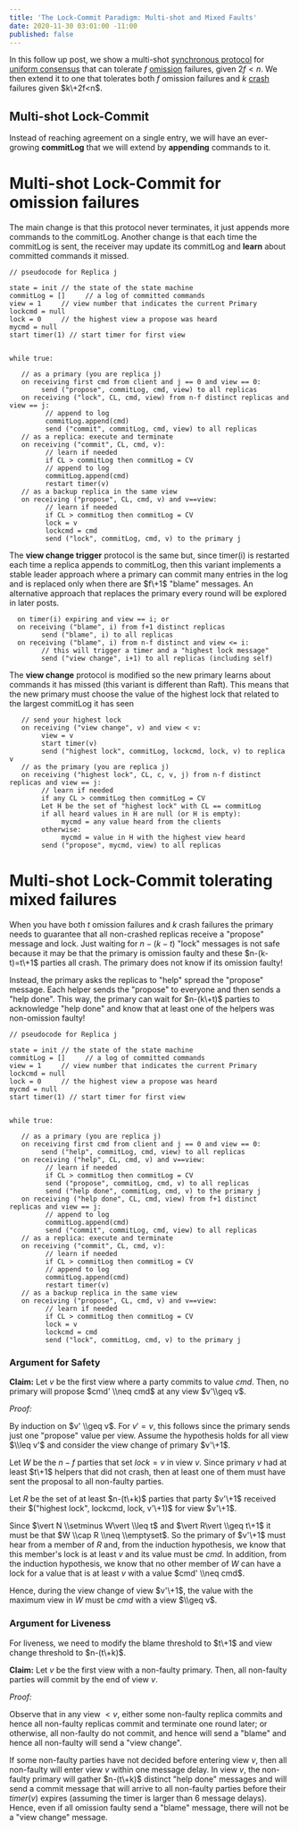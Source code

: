 ```yaml
---
title: 'The Lock-Commit Paradigm: Multi-shot and Mixed Faults'
date: 2020-11-30 03:01:00 -11:00
published: false
---
```


In this follow up post, we show a multi-shot [synchronous protocol](https://decentralizedthoughts.github.io/2019-06-01-2019-5-31-models/) for [uniform consensus](https://decentralizedthoughts.github.io/2019-06-27-defining-consensus/) that can tolerate $f$ [omission](https://decentralizedthoughts.github.io/2020-09-13-synchronous-consensus-omission-faults/) failures, given $2f<n$.
We then extend it to one that tolerates both $f$ omission failures and $k$ [crash](https://decentralizedthoughts.github.io/2019-06-07-modeling-the-adversary/) failures given $k\+2f<n$.

## Multi-shot Lock-Commit

Instead of reaching agreement on a single entry, we will have an ever-growing **commitLog** that we will extend by **appending** commands to it.

# Multi-shot Lock-Commit for omission failures

The main change is that this protocol never terminates, it just appends more commands to the commitLog. Another change is that each time the commitLog is sent, the receiver may update its commitLog and **learn** about committed commands it missed.

    // pseudocode for Replica j
    
    state = init // the state of the state machine
    commitLog = []     // a log of committed commands
    view = 1     // view number that indicates the current Primary
    lockcmd = null
    lock = 0     // the highest view a propose was heard
    mycmd = null
    start timer(1) // start timer for first view
    
    
    while true:
    
       // as a primary (you are replica j)
       on receiving first cmd from client and j == 0 and view == 0:
            send ("propose", commitLog, cmd, view) to all replicas
       on receiving ("lock", CL, cmd, view) from n-f distinct replicas and view == j:
             // append to log
             commitLog.append(cmd)
             send ("commit", commitLog, cmd, view) to all replicas
       // as a replica: execute and terminate
       on receiving ("commit", CL, cmd, v):
             // learn if needed
             if CL > commitLog then commitLog = CV
             // append to log
             commitLog.append(cmd)
             restart timer(v)
       // as a backup replica in the same view
       on receiving ("propose", CL, cmd, v) and v==view:
             // learn if needed
             if CL > commitLog then commitLog = CV
             lock = v
             lockcmd = cmd
             send ("lock", commitLog, cmd, v) to the primary j

The **view change trigger** protocol is the same but, since timer(i) is restarted each time a replica appends to commitLog, then this variant implements a stable leader approach where a primary can commit many entries in the log and is replaced only when there are $f\+1$ "blame" messages. An alternative approach that replaces the primary every round will be explored in later posts.

      on timer(i) expiring and view == i; or
      on receiving ("blame", i) from f+1 distinct replicas
            send ("blame", i) to all replicas
      on receiving ("blame", i) from n-f distinct and view <= i:
            // this will trigger a timer and a "highest lock message"
            send ("view change", i+1) to all replicas (including self)

The **view change** protocol is modified so the new primary learns about commands it has missed (this variant is different than Raft). This means that the new primary must choose the value of the highest lock that related to the largest commitLog it has seen

       // send your highest lock
       on receiving ("view change", v) and view < v:
            view = v
            start timer(v)
            send ("highest lock", commitLog, lockcmd, lock, v) to replica v
       // as the primary (you are replica j)
       on receiving ("highest lock", CL, c, v, j) from n-f distinct replicas and view == j:
            // learn if needed
            if any CL > commitLog then commitLog = CV
            Let H be the set of "highest lock" with CL == commitLog
            if all heard values in H are null (or H is empty):
                 mycmd = any value heard from the clients
            otherwise:
                 mycmd = value in H with the highest view heard
            send ("propose", mycmd, view) to all replicas

# Multi-shot Lock-Commit tolerating mixed failures

When you have both $t$ omission failures and $k$ crash failures the primary needs to guarantee that all non-crashed replicas receive a  "propose" message and lock. Just waiting for $n-(k-t)$ "lock" messages is not safe because it may be that the primary is omission faulty and these $n-(k-t)=t\+1$ parties all crash. The primary does not know if its omission faulty!

Instead, the primary asks the replicas to "help" spread the "propose" message. Each helper sends the "propose" to everyone and then sends a "help done". This way, the primary can wait for $n-(k\+t)$ parties to acknowledge "help done" and know that at least one of the helpers was non-omission faulty!

    // pseudocode for Replica j
    
    state = init // the state of the state machine
    commitLog = []     // a log of committed commands
    view = 1     // view number that indicates the current Primary
    lockcmd = null
    lock = 0     // the highest view a propose was heard
    mycmd = null
    start timer(1) // start timer for first view
    
    
    while true:
    
       // as a primary (you are replica j)
       on receiving first cmd from client and j == 0 and view == 0:
            send ("help", commitLog, cmd, view) to all replicas
       on receiving ("help", CL, cmd, v) and v==view:
             // learn if needed
             if CL > commitLog then commitLog = CV
             send ("propose", commitLog, cmd, v) to all replicas
             send ("help done", commitLog, cmd, v) to the primary j
       on receiving ("help done", CL, cmd, view) from f+1 distinct replicas and view == j:
             // append to log
             commitLog.append(cmd)
             send ("commit", commitLog, cmd, view) to all replicas
       // as a replica: execute and terminate
       on receiving ("commit", CL, cmd, v):
             // learn if needed
             if CL > commitLog then commitLog = CV
             // append to log
             commitLog.append(cmd)
             restart timer(v)
       // as a backup replica in the same view
       on receiving ("propose", CL, cmd, v) and v==view:
             // learn if needed
             if CL > commitLog then commitLog = CV
             lock = v
             lockcmd = cmd
             send ("lock", commitLog, cmd, v) to the primary j

### Argument for Safety

**Claim:** Let $v$ be the first view where a party commits to value $cmd$.
Then, no primary will propose $cmd' \\neq cmd$ at any view $v'\\geq v$.

*Proof:*

By induction on $v' \\geq v$. For $v'=v$, this follows since the primary sends just one "propose" value per view. Assume the hypothesis holds for all view $\\leq v'$ and consider the view change of primary $v'\+1$.

Let $W$ be the $n-f$ parties that set $lock = v$ in view $v$. Since primary $v$ had at least $t\+1$ helpers that did not crash, then at least one of them must have sent the proposal to all non-faulty parties.

Let $R$ be the set of at least $n-(t\+k)$ parties that party $v'\+1$ received their $("highest lock", lockcmd, lock, v'\+1)$ for view $v'\+1$. 

Since  $\vert N \\setminus W\vert  \\leq t$ and $\vert R\vert  \\geq t\+1$ it must be that $W \\cap R \\neq \\emptyset$. So the primary of $v'\+1$ must hear from a member of $R$ and, from the induction hypothesis, we know that this member's lock is at least $v$ and its value must be $cmd$. In addition, from the induction hypothesis, we know that no other member of $W$ can have a lock for a value that is at least $v$ with a value $cmd' \\neq cmd$.

Hence, during the view change of view $v'\+1$, the value with the maximum view in $W$ must be $cmd$ with a view $\\geq v$.

### Argument for Liveness

For liveness, we need to modify the blame threshold to $t\+1$ and view change threshold to $n-(t\+k)$.

**Claim:** Let $v$ be the first view with a non-faulty primary.
Then, all non-faulty parties will commit by the end of view $v$.

*Proof:*

Observe that in any view $<v$, either some non-faulty replica commits and hence all non-faulty replicas commit and terminate one round later; or otherwise, all non-faulty do not commit, and hence will send a "blame" and hence all non-faulty will send a "view change".

If some non-faulty parties have not decided before entering view $v$, then all non-faulty will enter view $v$ within one message delay. In view $v$, the non-faulty primary will gather $n-(t\+k)$ distinct "help done" messages and will send a commit message that will arrive to all non-faulty parties before their $timer(v)$ expires (assuming the timer is larger than 6 message delays). Hence, even if all omission faulty send a "blame" message, there will not be a "view change" message.

